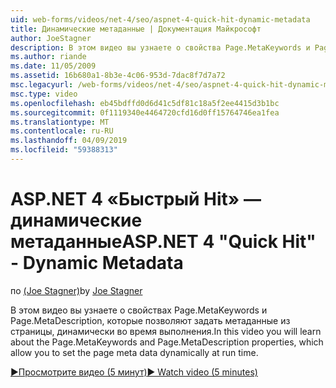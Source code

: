 ```yaml
---
uid: web-forms/videos/net-4/seo/aspnet-4-quick-hit-dynamic-metadata
title: Динамические метаданные | Документация Майкрософт
author: JoeStagner
description: В этом видео вы узнаете о свойства Page.MetaKeywords и Page.MetaDescription, которые позволяют динамически задать метаданные из страницы в выполнения ti...
ms.author: riande
ms.date: 11/05/2009
ms.assetid: 16b680a1-8b3e-4c06-953d-7dac8f7d7a72
msc.legacyurl: /web-forms/videos/net-4/seo/aspnet-4-quick-hit-dynamic-metadata
msc.type: video
ms.openlocfilehash: eb45bdffd0d6d41c5df81c18a5f2ee4415d3b1bc
ms.sourcegitcommit: 0f1119340e4464720cfd16d0ff15764746ea1fea
ms.translationtype: MT
ms.contentlocale: ru-RU
ms.lasthandoff: 04/09/2019
ms.locfileid: "59388313"
---
```

# <a name="aspnet-4-quick-hit---dynamic-metadata"></a><span data-ttu-id="f571d-103">ASP.NET 4 «Быстрый Hit» — динамические метаданные</span><span class="sxs-lookup"><span data-stu-id="f571d-103">ASP.NET 4 "Quick Hit" - Dynamic Metadata</span></span>

<span data-ttu-id="f571d-104">по [(Joe Stagner)](https://github.com/JoeStagner)</span><span class="sxs-lookup"><span data-stu-id="f571d-104">by [Joe Stagner](https://github.com/JoeStagner)</span></span>

<span data-ttu-id="f571d-105">В этом видео вы узнаете о свойствах Page.MetaKeywords и Page.MetaDescription, которые позволяют задать метаданные из страницы, динамически во время выполнения.</span><span class="sxs-lookup"><span data-stu-id="f571d-105">In this video you will learn about the Page.MetaKeywords and Page.MetaDescription properties, which allow you to set the page meta data dynamically at run time.</span></span> 

[<span data-ttu-id="f571d-106">&#9654;Просмотрите видео (5 минут)</span><span class="sxs-lookup"><span data-stu-id="f571d-106">&#9654; Watch video (5 minutes)</span></span>](https://channel9.msdn.com/Blogs/ASP-NET-Site-Videos/aspnet-4-quick-hit-dynamic-metadata)
